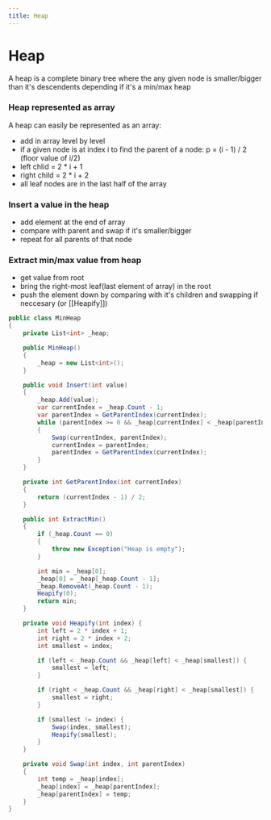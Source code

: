 ```yaml
---
title: Heap
---
```

# Heap

A heap is a complete binary tree where the any given node is smaller/bigger than it's descendents depending if it's a min/max heap

### Heap represented as array
A heap can easily be represented as an array:
- add in array level by level
-  if a given node is at index i to find the parent of a node: p = (i - 1) / 2 (floor value of i/2)
- left chlid = 2 * i + 1
- right child = 2 * i + 2
- all leaf nodes are in the last half of the array

### Insert a value in the heap
- add element at the end of array
- compare with parent and swap if it's smaller/bigger
- repeat for all parents of that node

### Extract min/max value from heap
- get value from root
- bring the right-most leaf(last element of array) in the root
- push the element down by comparing with it's children and swapping if neccesary (or [[Heapify]]) 

```cs
public class MinHeap
{
    private List<int> _heap;

    public MinHeap()
    {
        _heap = new List<int>();
    }

    public void Insert(int value)
    {
        _heap.Add(value);
        var currentIndex = _heap.Count - 1;
        var parentIndex = GetParentIndex(currentIndex);
        while (parentIndex >= 0 && _heap[currentIndex] < _heap[parentIndex])
        {
            Swap(currentIndex, parentIndex);
            currentIndex = parentIndex;
            parentIndex = GetParentIndex(currentIndex);
        }
    }

    private int GetParentIndex(int currentIndex)
    {
        return (currentIndex - 1) / 2;
    }

    public int ExtractMin()
    {
        if (_heap.Count == 0)
        {
            throw new Exception("Heap is empty");
        }

        int min = _heap[0];
        _heap[0] = _heap[_heap.Count - 1];
        _heap.RemoveAt(_heap.Count - 1);
        Heapify(0);
        return min;
    }

    private void Heapify(int index) {
        int left = 2 * index + 1;
        int right = 2 * index + 2;
        int smallest = index;

        if (left < _heap.Count && _heap[left] < _heap[smallest]) {
            smallest = left;
        }

        if (right < _heap.Count && _heap[right] < _heap[smallest]) {
            smallest = right;
        }

        if (smallest != index) {
            Swap(index, smallest);
            Heapify(smallest);
        }
    }

    private void Swap(int index, int parentIndex)
    {
        int temp = _heap[index];
        _heap[index] = _heap[parentIndex];
        _heap[parentIndex] = temp;
    }
}
```